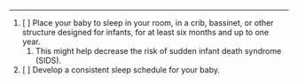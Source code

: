----

1. [ ] Place your baby to sleep in your room, in a crib, bassinet, or other structure designed for infants, for at least six months and up to one year.
	1. This might help decrease the risk of sudden infant death syndrome (SIDS).
2. [ ]  Develop a consistent sleep schedule for your baby.